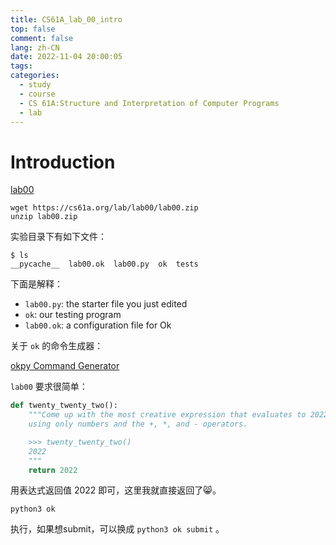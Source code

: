 ```yaml
---
title: CS61A_lab_00_intro
top: false
comment: false
lang: zh-CN
date: 2022-11-04 20:00:05
tags:
categories:
  - study
  - course
  - CS 61A:Structure and Interpretation of Computer Programs
  - lab
---
```


# Introduction

[lab00](https://cs61a.org/lab/lab00/lab00.zip)

```
wget https://cs61a.org/lab/lab00/lab00.zip
unzip lab00.zip
```

实验目录下有如下文件：

```
$ ls
__pycache__  lab00.ok  lab00.py  ok  tests
```

下面是解释：

- `lab00.py`: the starter file you just edited
- `ok`: our testing program
- `lab00.ok`: a configuration file for Ok

关于 `ok` 的命令生成器：

[okpy Command Generator](https://ok-help.cs61a.org/)



`lab00` 要求很简单：

```python
def twenty_twenty_two():
    """Come up with the most creative expression that evaluates to 2022,
    using only numbers and the +, *, and - operators.

    >>> twenty_twenty_two()
    2022
    """
    return 2022
```

用表达式返回值 2022 即可，这里我就直接返回了:smile_cat:。

```shell
python3 ok
```

执行，如果想submit，可以换成 `python3 ok submit` 。
